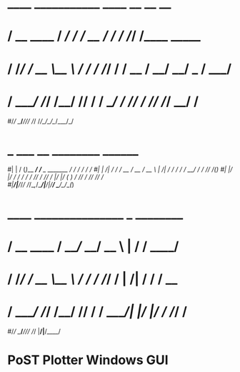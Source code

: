#    ____       ___________   ____  __      __  __              
#   / __ \____ / ___/_  __/  / __ \/ /___  / /_/ /____  _____ 
#  / /_/ / __ \\__ \ / /    / /_/ / / __ \/ __/ __/ _ \/ ___/
# / ____/ /_/ /__/ // /    / ____/ / /_/ / /_/ /_/  __/ /    
#/_/    \____/____//_/    /_/   /_/\____/\__/\__/\___/_/       
# _       ___           __                      ________  ______  
#| |     / (_)___  ____/ /___ _      _______   / ____/ / / /  _/ 
#| | /| / / / __ \/ __  / __ \ | /| / / ___/  / / __/ / / // /(_)
#| |/ |/ / / / / / /_/ / /_/ / |/ |/ (__  )  / /_/ / /_/ // /_    
#|__/|__/_/_/ /_/\__,_/\____/|__/|__/____/   \____/\____/___(_)  
#    ____       _______________ _       ________
#   / __ \____ / ___/_  __/ __ \ |     / / ____/
#  / /_/ / __ \\__ \ / / / /_/ / | /| / / / __  
# / ____/ /_/ /__/ // / / ____/| |/ |/ / /_/ /  
#/_/    \____/____//_/ /_/     |__/|__/\____/ 

# PoST Plotter Windows GUI                                                                                                                                                                                                                                             
